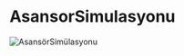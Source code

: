 # AsansorSimulasyonu
![AsansörSimülasyonu](https://user-images.githubusercontent.com/126490559/223151357-c95de8ad-c4f7-4066-911b-7174ca8e212e.jpg)
